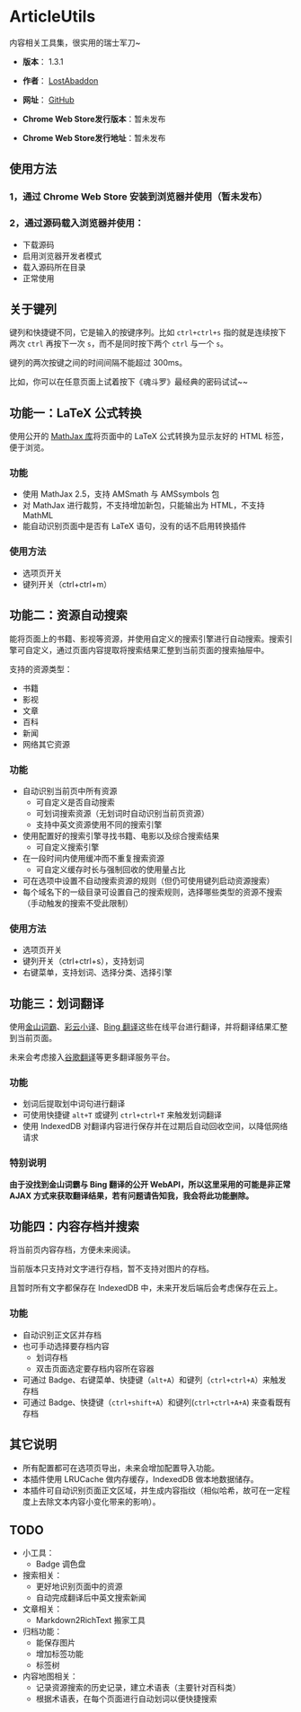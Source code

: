 # ArticleUtils

内容相关工具集，很实用的瑞士军刀~

- **版本**： 1.3.1
- **作者**： [LostAbaddon](mailto:lostabaddon@gmail.com)
- **网址**： [GitHub](https://github.com/LostAbaddon/ArticleUtils)

- **Chrome Web Store发行版本**：暂未发布
- **Chrome Web Store发行地址**：暂未发布

## 使用方法

### 1，通过 Chrome Web Store 安装到浏览器并使用（暂未发布）

### 2，通过源码载入浏览器并使用：

-	下载源码
-	启用浏览器开发者模式
-	载入源码所在目录
-	正常使用

## 关于键列

键列和快捷键不同，它是输入的按键序列。比如 `ctrl+ctrl+s` 指的就是连续按下两次 `ctrl` 再按下一次 `s`，而不是同时按下两个 `ctrl` 与一个 `s`。

键列的两次按键之间的时间间隔不能超过 300ms。

比如，你可以在任意页面上试着按下《魂斗罗》最经典的密码试试~~

## 功能一：LaTeX 公式转换

使用公开的 [MathJax 库](https://www.mathjax.org/mathjax-v2-5-now-available/)将页面中的 LaTeX 公式转换为显示友好的 HTML 标签，便于浏览。

### 功能

-	使用 MathJax 2.5，支持 AMSmath 与 AMSsymbols 包
-	对 MathJax 进行裁剪，不支持增加新包，只能输出为 HTML，不支持 MathML
-	能自动识别页面中是否有 LaTeX 语句，没有的话不启用转换插件

### 使用方法

-	选项页开关
-	键列开关（ctrl+ctrl+m）

## 功能二：资源自动搜索

能将页面上的书籍、影视等资源，并使用自定义的搜索引擎进行自动搜索。搜索引擎可自定义，通过页面内容提取将搜索结果汇整到当前页面的搜索抽屉中。

支持的资源类型：

-	书籍
-	影视
-	文章
-	百科
-	新闻
-	网络其它资源

### 功能

-	自动识别当前页中所有资源
	+	可自定义是否自动搜索
	+	可划词搜索资源（无划词时自动识别当前页资源）
	+	支持中英文资源使用不同的搜索引擎
-	使用配置好的搜索引擎寻找书籍、电影以及综合搜索结果
	+	可自定义搜索引擎
-	在一段时间内使用缓冲而不重复搜索资源
	+	可自定义缓存时长与强制回收的使用量占比
-	可在选项中设置不自动搜索资源的规则（但仍可使用键列启动资源搜索）
-	每个域名下的一级目录可设置自己的搜索规则，选择哪些类型的资源不搜索（手动触发的搜索不受此限制）

### 使用方法

-	选项页开关
-	键列开关（ctrl+ctrl+s），支持划词
-	右键菜单，支持划词、选择分类、选择引擎

## 功能三：划词翻译

使用[金山词霸](http://www.iciba.com/)、[彩云小译](https://fanyi.caiyunapp.com/)、[Bing 翻译](https://www.bing.com/translator)这些在线平台进行翻译，并将翻译结果汇整到当前页面。

未来会考虑接入[谷歌翻译](https://translate.google.com/)等更多翻译服务平台。

### 功能

-	划词后提取划中词句进行翻译
-	可使用快捷键 `alt+T` 或键列 `ctrl+ctrl+T` 来触发划词翻译
-	使用 IndexedDB 对翻译内容进行保存并在过期后自动回收空间，以降低网络请求

### 特别说明

**由于没找到金山词霸与 Bing 翻译的公开 WebAPI，所以这里采用的可能是非正常 AJAX 方式来获取翻译结果，若有问题请告知我，我会将此功能删除。**

## 功能四：内容存档并搜索

将当前页内容存档，方便未来阅读。

当前版本只支持对文字进行存档，暂不支持对图片的存档。

且暂时所有文字都保存在 IndexedDB 中，未来开发后端后会考虑保存在云上。

### 功能

-	自动识别正文区并存档
-	也可手动选择要存档内容
	+	划词存档
	+	双击页面选定要存档内容所在容器
-	可通过 Badge、右键菜单、快捷键（`alt+A`）和键列（`ctrl+ctrl+A`）来触发存档
-	可通过 Badge、快捷键（`ctrl+shift+A`）和键列(`ctrl+ctrl+A+A`) 来查看既有存档

## 其它说明

-	所有配置都可在选项页导出，未来会增加配置导入功能。
-	本插件使用 LRUCache 做内存缓存，IndexedDB 做本地数据储存。
-	本插件可自动识别页面正文区域，并生成内容指纹（相似哈希，故可在一定程度上去除文本内容小变化带来的影响）。

## TODO

-	小工具：
	+	Badge 调色盘
-	搜索相关：
	+	更好地识别页面中的资源
	+	自动完成翻译后中英文搜索新闻
-	文章相关：
	+	Markdown2RichText 搬家工具
-	归档功能：
	+	能保存图片
	+	增加标签功能
	+	标签树
-	内容地图相关：
	+	记录资源搜索的历史记录，建立术语表（主要针对百科类）
	+	根据术语表，在每个页面进行自动划词以便快捷搜索